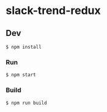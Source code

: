 slack-trend-redux
===

## Dev

```
$ npm install
```

### Run

```
$ npm start
```

### Build

```
$ npm run build
```
